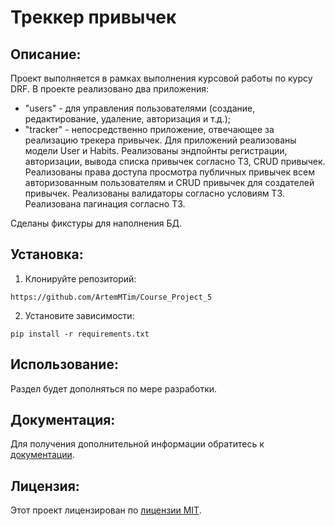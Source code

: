 # Треккер привычек
##  Описание:
Проект выполняется в рамках выполнения курсовой работы по курсу DRF.
В проекте реализовано два приложения:
- "users" - для управления пользователями (создание, редактирование, удаление, авторизация и т.д.);
- "tracker" - непосредственно приложение, отвечающее за реализацию трекера привычек.
Для приложений реализованы модели User и Habits.
Реализованы эндпойнты регистрации, авторизации, вывода списка привычек согласно ТЗ, CRUD привычек.
Реализованы права доступа просмотра публичных привычек всем авторизованным пользователям и CRUD привычек для создателей привычек.
Реализованы валидаторы согласно условиям ТЗ.
Реализована пагинация согласно ТЗ.


Сделаны фикстуры для наполнения БД.
## Установка:
1. Клонируйте репозиторий:
```
https://github.com/ArtemMTim/Course_Project_5
```
2. Установите зависимости:
```
pip install -r requirements.txt
```
## Использование:
Раздел будет дополняться по мере разработки.


## Документация:
Для получения дополнительной информации обратитесь к [документации](docs/README.md).

## Лицензия:

Этот проект лицензирован по [лицензии MIT](LICENSE).